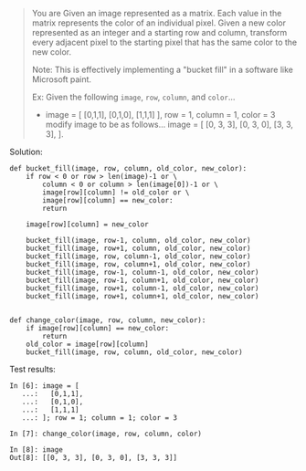 > You are Given an image represented as a matrix. Each value in the matrix represents the color of an individual pixel. Given a new color represented as an integer and a starting row and column, transform every adjacent pixel to the starting pixel that has the same color to the new color.
>
> Note: This is effectively implementing a "bucket fill" in a software like Microsoft paint.
>
> Ex: Given the following `image`, `row`, `column`, and `color`…
> - image = [
>     [0,1,1],
>     [0,1,0],
>     [1,1,1]
>   ], row = 1, column = 1, color = 3 modify image to be as follows...
>   image = [
>     [0, 3, 3],
>     [0, 3, 0],
>     [3, 3, 3],
>   ].

Solution:
```
def bucket_fill(image, row, column, old_color, new_color):
    if row < 0 or row > len(image)-1 or \
        column < 0 or column > len(image[0])-1 or \
        image[row][column] != old_color or \
        image[row][column] == new_color:
        return

    image[row][column] = new_color

    bucket_fill(image, row-1, column, old_color, new_color)
    bucket_fill(image, row+1, column, old_color, new_color)
    bucket_fill(image, row, column-1, old_color, new_color)
    bucket_fill(image, row, column+1, old_color, new_color)
    bucket_fill(image, row-1, column-1, old_color, new_color)
    bucket_fill(image, row-1, column+1, old_color, new_color)
    bucket_fill(image, row+1, column-1, old_color, new_color)
    bucket_fill(image, row+1, column+1, old_color, new_color)


def change_color(image, row, column, new_color):
    if image[row][column] == new_color:
        return
    old_color = image[row][column]
    bucket_fill(image, row, column, old_color, new_color)
```

Test results:
```
In [6]: image = [
   ...:   [0,1,1],
   ...:   [0,1,0],
   ...:   [1,1,1]
   ...: ]; row = 1; column = 1; color = 3

In [7]: change_color(image, row, column, color)

In [8]: image
Out[8]: [[0, 3, 3], [0, 3, 0], [3, 3, 3]]
```
